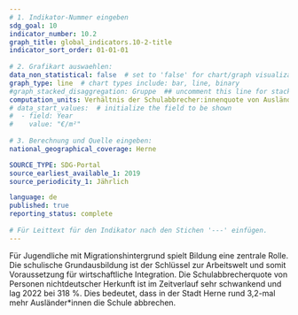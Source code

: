 ```yaml
---
# 1. Indikator-Nummer eingeben 
sdg_goal: 10
indicator_number: 10.2
graph_title: global_indicators.10-2-title
indicator_sort_order: 01-01-01
 
# 2. Grafikart auswaehlen: 
data_non_statistical: false  # set to 'false' for chart/graph visualization 
graph_type: line  # chart types include: bar, line, binary 
#graph_stacked_disaggregation: Gruppe  ## uncomment this line for stacked bars. eplace 'Geschlecht' with the field of aggregation. 
computation_units: Verhältnis der Schulabbrecher:innenquote von Ausländer:innen (%) zur Schulabbrecher:innenquote innerhalb der Gesamtbevölkerung
# data_start_values:  # initialize the field to be shown  
#  - field: Year
#    value: "€/m²"
 
# 3. Berechnung und Quelle eingeben: 
national_geographical_coverage: Herne

SOURCE_TYPE: SDG-Portal
source_earliest_available_1: 2019
source_periodicity_1: Jährlich

language: de   
published: true 
reporting_status: complete
 
# Für Leittext für den Indikator nach den Stichen '---' einfügen. 
---
```

Für Jugendliche mit Migrationshintergrund spielt Bildung eine zentrale Rolle. Die schulische Grundausbildung ist der Schlüssel zur Arbeitswelt und somit Voraussetzung für wirtschaftliche Integration. Die Schulabbrecherquote von Personen nichtdeutscher Herkunft ist im Zeitverlauf sehr schwankend und lag 2022 bei 318 %. Dies bedeutet, dass in der Stadt Herne rund 3,2-mal mehr Ausländer*innen die Schule abbrechen. <br>
